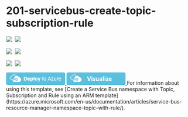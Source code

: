 # 201-servicebus-create-topic-subscription-rule

<IMG SRC="https://azurequickstartsservice.blob.core.windows.net/badges/201-servicebus-create-topic-subscription-rule/PublicLastTestDate.svg" />&nbsp;
<IMG SRC="https://azurequickstartsservice.blob.core.windows.net/badges/201-servicebus-create-topic-subscription-rule/PublicDeployment.svg" />&nbsp;

<IMG SRC="https://azurequickstartsservice.blob.core.windows.net/badges/201-servicebus-create-topic-subscription-rule/FairfaxLastTestDate.svg" />&nbsp;
<IMG SRC="https://azurequickstartsservice.blob.core.windows.net/badges/201-servicebus-create-topic-subscription-rule/FairfaxDeployment.svg" />&nbsp;

<IMG SRC="https://azurequickstartsservice.blob.core.windows.net/badges/201-servicebus-create-topic-subscription-rule/BestPracticeResult.svg" />&nbsp;
<IMG SRC="https://azurequickstartsservice.blob.core.windows.net/badges/201-servicebus-create-topic-subscription-rule/CredScanResult.svg" />&nbsp;

<a href="https://portal.azure.com/#create/Microsoft.Template/uri/https%3A%2F%2Fraw.githubusercontent.com%2FAzure%2Fazure-quickstart-templates%2Fmaster%2F201-servicebus-create-topic-subscription-rule%2Fazuredeploy.json" target="_blank">
    <img src="https://raw.githubusercontent.com/Azure/azure-quickstart-templates/master/1-CONTRIBUTION-GUIDE/images/deploytoazure.png"/>
</a>

<a href="http://armviz.io/#/?load=https%3A%2F%2Fraw.githubusercontent.com%2FAzure%2Fazure-quickstart-templates%2Fmaster%2F201-servicebus-create-topic-subscription-rule%2Fazuredeploy.json" target="_blank">
    <img src="https://raw.githubusercontent.com/Azure/azure-quickstart-templates/master/1-CONTRIBUTION-GUIDE/images/visualizebutton.png"/>
</a>
For information about using this template, see [Create a Service Bus namespace with Topic, Subscription and Rule using an ARM template](https://azure.microsoft.com/en-us/documentation/articles/service-bus-resource-manager-namespace-topic-with-rule/).

